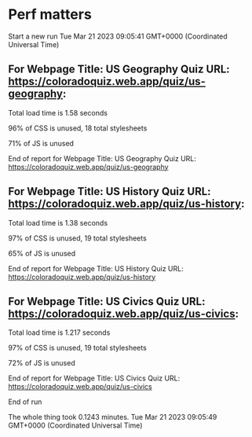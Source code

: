 # Perf matters


Start a new run
Tue Mar 21 2023 09:05:41 GMT+0000 (Coordinated Universal Time)








## For Webpage Title: US Geography Quiz URL: https://coloradoquiz.web.app/quiz/us-geography: 


Total load time is 1.58 seconds


96% of CSS is unused, 18 total stylesheets


71% of JS is unused


End of report for Webpage Title: US Geography Quiz URL: https://coloradoquiz.web.app/quiz/us-geography




## For Webpage Title: US History Quiz URL: https://coloradoquiz.web.app/quiz/us-history: 


Total load time is 1.38 seconds


97% of CSS is unused, 19 total stylesheets


65% of JS is unused


End of report for Webpage Title: US History Quiz URL: https://coloradoquiz.web.app/quiz/us-history




## For Webpage Title: US Civics Quiz URL: https://coloradoquiz.web.app/quiz/us-civics: 


Total load time is 1.217 seconds


97% of CSS is unused, 19 total stylesheets


72% of JS is unused


End of report for Webpage Title: US Civics Quiz URL: https://coloradoquiz.web.app/quiz/us-civics


End of run


The whole thing took 0.1243 minutes.
Tue Mar 21 2023 09:05:49 GMT+0000 (Coordinated Universal Time)




